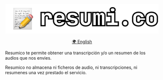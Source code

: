 <p align="center">
   <a href="https://www.resumi.co">
      <img src="../.github/resumico.png">
   </a>
   <p align="center">
      <a href="./ABOUT.en.md">🌍 English</a>
   </p>
</p>

Resumico te permite obtener una transcripción y/o un resumen de los audios que nos envies.

Resumico no almacena ni ficheros de audio, ni transcripciones, ni resumenes una vez prestado el servicio.